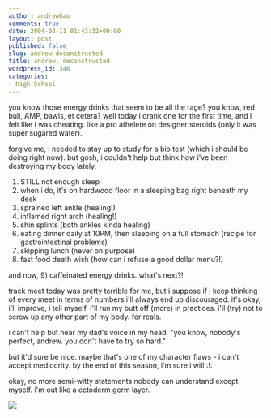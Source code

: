 ```yaml
---
author: andrewhao
comments: true
date: 2004-03-11 01:43:32+00:00
layout: post
published: false
slug: andrew-deconstructed
title: andrew, deconstructed
wordpress_id: 346
categories:
- High School
---
```


you know those energy drinks that seem to be all the rage? you know, red bull, AMP, bawls, et cetera? well today i drank one for the first time, and i felt like i was cheating. like a pro athelete on designer steroids (only it was super sugared water).

forgive me, i needed to stay up to study for a bio test (which i should be doing right now). but gosh, i couldn't help but think how i've been destroying my body lately.

1) STILL not enough sleep
2) when i do, it's on hardwood floor in a sleeping bag right beneath my desk
3) sprained left ankle (healing!)
4) inflamed right arch (healing!)
5) shin splints (both ankles kinda healing)
6) eating dinner daily at 10PM, then sleeping on a full stomach (recipe for gastrointestinal problems)
7) skipping lunch (never on purpose)
8) fast food death wish (how can i refuse a good dollar menu?!)

and now,
9) caffeinated energy drinks. what's next?!

track meet today was pretty terrible for me, but i suppose if i keep thinking of every meet in terms of numbers i'll always end up discouraged. it's okay, i'll improve, i tell myself. i'll run my butt off (more) in practices. i'll (try) not to screw up any other part of my body. for reals.

i can't help but hear my dad's voice in my head. "you know, nobody's perfect, andrew. you don't have to try so hard."

but it'd sure be nice. maybe that's one of my character flaws - i can't accept mediocrity. by the end of this season, i'm sure i will  :!:

okay, no more semi-witty statements nobody can understand except myself. i'm out like a ectoderm germ layer.

![](http://peanuts.com/comics/peanuts/archive/images/peanuts20122002040309.gif)
